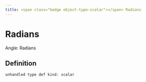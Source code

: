 ```yaml
---
title: <span class="badge object-type-scalar"></span> Radians
---
```

# <span class="badge object-type-scalar"></span> Radians

Angle: Radians

## Definition

```php
unhandled type def kind: scalar
```
